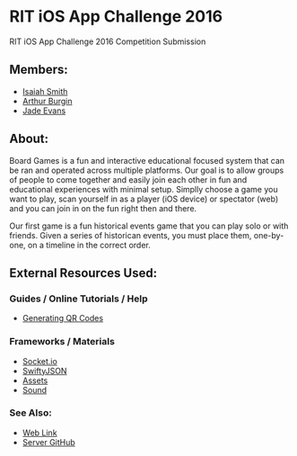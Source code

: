 # RIT iOS App Challenge 2016

RIT iOS App Challenge 2016 Competition Submission


## Members:
- [Isaiah Smith](http://devpost.com/jordankid93)
- [Arthur Burgin](http://devpost.com/artyy_mcflyy)
- [Jade Evans](http://devpost.com/Jadejetaun)


## About:
Board Games is a fun and interactive educational focused system that can be ran and operated across multiple platforms. Our goal is to allow groups of people to come together and easily join each other in fun and educational experiences with minimal setup. Simplly choose a game you want to play, scan yourself in as a player (iOS device) or spectator (web) and you can join in on the fun right then and there.

Our first game is a fun historical events game that you can play solo or with friends. Given a series of historican events, you must place them, one-by-one, on a timeline in the correct order.


## External Resources Used:

### Guides / Online Tutorials / Help

- [Generating QR Codes](http://www.appcoda.com/qr-code-generator-tutorial/)

### Frameworks / Materials

- [Socket.io](https://github.com/socketio/socket.io-client-swift)
- [SwiftyJSON](https://github.com/SwiftyJSON/SwiftyJSON)
- [Assets](http://kenney.nl/assets)
- [Sound](http://www.bensound.com/royalty-free-music/track/little-idea)

### See Also:
- [Web Link](https://bored-games.herokuapp.com)
- [Server GitHub](https://github.com/jordankid93/Bored-Games-Server)
